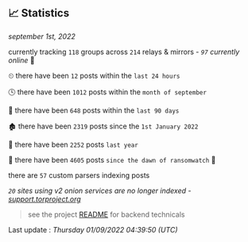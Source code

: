
## 📈 Statistics
_september 1st, 2022_

currently tracking `118` groups across `214` relays & mirrors - _`97` currently online_ 📡

⏲ there have been `12` posts within the `last 24 hours`

🕓 there have been `1012` posts within the `month of september`

📅 there have been `648` posts within the `last 90 days`

🏚 there have been `2319` posts since the `1st January 2022`

🚀 there have been `2252` posts `last year`

🦕 there have been `4605` posts `since the dawn of ransomwatch` 🐣

there are `57` custom parsers indexing posts

_`20` sites using v2 onion services are no longer indexed - [support.torproject.org](https://support.torproject.org/onionservices/v2-deprecation/)_

> see the project [README](https://github.com/jmousqueton/ransomwatch#readme) for backend technicals



Last update : _Thursday 01/09/2022 04:39:50 (UTC)_

